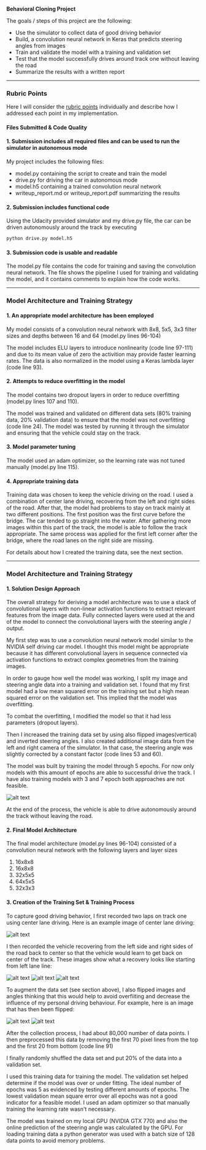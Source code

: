 


**Behavioral Cloning Project**

The goals / steps of this project are the following:
* Use the simulator to collect data of good driving behavior
* Build, a convolution neural network in Keras that predicts steering angles from images
* Train and validate the model with a training and validation set
* Test that the model successfully drives around track one without leaving the road
* Summarize the results with a written report

---
[//]: # (Image References)

[image1]: ./examples/test_normalized_3images_nvmodel_corr0.1_ep7.png "Model mean squared error loss"
[image2]: ./examples/center_2017_10_14_16_59_20_791.jpg "center driving"
[image3]: ./examples/center_2017_10_14_16_59_22_088.jpg "left lane line"
[image4]: ./examples/center_2017_10_14_16_59_22_360.jpg "Recovery Image"
[image5]: ./examples/center_2017_10_14_16_59_22_635.jpg "Recovery Image"
[image6]: ./examples/right_2017_10_14_17_33_13_765.jpg "Normal Image"
[image7]: ./examples/right_2017_10_14_17_33_13_765_flip.png "Flipped Image"

### Rubric Points

Here I will consider the [rubric points](https://review.udacity.com/#!/rubrics/432/view) individually and describe how I addressed each point in my implementation.  


#### Files Submitted & Code Quality

#### 1. Submission includes all required files and can be used to run the simulator in autonomous mode

My project includes the following files:
* model.py containing the script to create and train the model
* drive.py for driving the car in autonomous mode
* model.h5 containing a trained convolution neural network 
* writeup_report.md or writeup_report.pdf summarizing the results

#### 2. Submission includes functional code
Using the Udacity provided simulator and my drive.py file, the car can be driven autonomously around the track by executing 
```sh
python drive.py model.h5
```

#### 3. Submission code is usable and readable

The model.py file contains the code for training and saving the convolution neural network. The file shows the pipeline I used for training and validating the model, and it contains comments to explain how the code works.


---
### Model Architecture and Training Strategy

#### 1. An appropriate model architecture has been employed

My model consists of a convolution neural network with 8x8, 5x5, 3x3 filter sizes and depths between 16 and 64 (model.py lines 96-104) 

The model includes ELU layers to introduce nonlinearity (code line 97-111) and due to its mean value of zero the activition may provide faster learning rates. The data is also normalized in the model using a Keras lambda layer (code line 93). 

#### 2. Attempts to reduce overfitting in the model

The model contains two dropout layers in order to reduce overfitting (model.py lines 107 and 110). 

The model was trained and validated on different data sets (80% training data, 20% validation data) to ensure that the model was not overfitting (code line 24). The model was tested by running it through the simulator and ensuring that the vehicle could stay on the track.

#### 3. Model parameter tuning

The model used an adam optimizer, so the learning rate was not tuned manually (model.py line 115).

#### 4. Appropriate training data

Training data was chosen to keep the vehicle driving on the road. I used a combination of center lane driving, recovering from the left and right sides of the road. After that, the model had problems to stay on track mainly at two different positions. The first position was the first curve before the bridge. The car tended to go straight into the water. After gathering more images within this part of the track, the model is able to follow the track appropriate. The same process was applied for the first left corner after the bridge, where the road lanes on the right side are missing.

For details about how I created the training data, see the next section. 

---
### Model Architecture and Training Strategy

#### 1. Solution Design Approach

The overall strategy for deriving a model architecture was to use a stack of convolutional layers with non-linear activation functions to extract relevant features from the image data. Fully connected layers were used at the and of the model to connect the convolutional layers with the steering angle / output. 

My first step was to use a convolution neural network model similar to the NVIDIA self driving car model. I thought this model might be appropriate because it has different convolutional layers in sequence connected via activation functions to extract complex geometries from the training images.

In order to gauge how well the model was working, I split my image and steering angle data into a training and validation set. I found that my first model had a low mean squared error on the training set but a high mean squared error on the validation set. This implied that the model was overfitting. 

To combat the overfitting, I modified the model so that it had less parameters (dropout layers).

Then I increased the training data set by using also flipped images(vertical) and inverted steering angles. I also created additional image data from the left and right camera of the simulator. In that case, the steering angle was slightly corrected by a constant factor (code lines 53 and 60). 

The model was built by training the model through 5 epochs. For now only models with this amount of epochs are able to successful drive the track. I have also training models with 3 and 7 epoch both approaches are not feasible.

![alt text][image1]

At the end of the process, the vehicle is able to drive autonomously around the track without leaving the road.

#### 2. Final Model Architecture

The final model architecture (model.py lines 96-104) consisted of a convolution neural network with the following layers and layer sizes

1. 16x8x8
2. 16x8x8
3. 32x5x5
4. 64x5x5
5. 32x3x3


#### 3. Creation of the Training Set & Training Process

To capture good driving behavior, I first recorded two laps on track one using center lane driving. Here is an example image of center lane driving:

![alt text][image2]

I then recorded the vehicle recovering from the left side and right sides of the road back to center so that the vehicle would learn to get back on center of the track. These images show what a recovery looks like starting from left lane line:

![alt text][image3]
![alt text][image4]
![alt text][image5]


To augment the data set (see section above), I also flipped images and angles thinking that this would help to avoid overfiiting and decrease the influence of my personal driving behaviour. For example, here is an image that has then been flipped:

![alt text][image6]
![alt text][image7]


After the collection process, I had about 80,000 number of data points. I then preprocessed this data by removing the first 70 pixel lines from the top and the first 20 from bottom (code line 91)


I finally randomly shuffled the data set and put 20% of the data into a validation set. 

I used this training data for training the model. The validation set helped determine if the model was over or under fitting. The ideal number of epochs was 5 as evidenced by testing different amounts of epochs. The lowest validation mean square error over all epochs was not a good indicator for a feasible model. I used an adam optimizer so that manually training the learning rate wasn't necessary.

The model was trained on my local GPU (NVIDIA GTX 770) and also the online prediction of the steering angle was calculated by the GPU. For loading training data a python generator was used with a batch size of 128 data points to avoid memory problems. 
